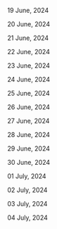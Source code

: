 19 June, 2024

20 June, 2024

21 June, 2024

22 June, 2024

23 June, 2024

24 June, 2024

25 June, 2024

26 June, 2024

27 June, 2024

28 June, 2024

29 June, 2024

30 June, 2024

01 July, 2024

02 July, 2024

03 July, 2024

04 July, 2024